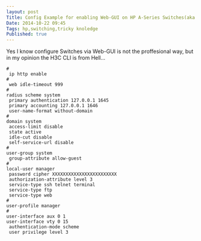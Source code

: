 ```yaml
---
layout: post
Title: Config Example for enabling Web-GUI on HP A-Series Switches(aka H3C/3Com)
Date: 2014-10-22 09:45
Tags: hp,switching,tricky knoledge
Published: true
---
```



Yes I know configure Switches via Web-GUI is not the proffesional way, but in my opinion the H3C CLI is from Hell...


    #
     ip http enable 
    #
     web idle-timeout 999
    #
    radius scheme system
     primary authentication 127.0.0.1 1645
     primary accounting 127.0.0.1 1646
     user-name-format without-domain
    #
    domain system 
     access-limit disable
     state active 
     idle-cut disable 
     self-service-url disable 
    #
    user-group system
     group-attribute allow-guest
    #
    local-user manager
     password cipher XXXXXXXXXXXXXXXXXXXXXXXX
     authorization-attribute level 3
     service-type ssh telnet terminal
     service-type ftp
     service-type web
    #
    user-profile manager
    #
    user-interface aux 0 1
    user-interface vty 0 15
     authentication-mode scheme
     user privilege level 3